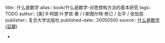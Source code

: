 title:: 什么是数学
alias:: book/什么是数学-对思想和方法的基本研究 
tags:: TODO
author:: [美] R·柯朗 H·罗宾 著 / I·斯图尔特 修订 / 左平 / 张饴慈
publisher:: 复旦大学出版社
published-date:: 20050500
source:: [什么是数学 (豆瓣)](https://book.douban.com/subject/1320282/)

-